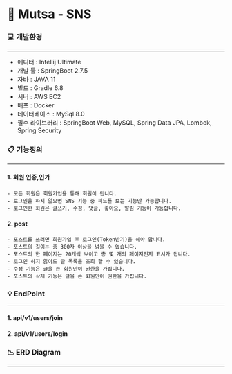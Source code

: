# 💬 Mutsa - SNS

### 💻 개발환경
***
- 에디터 : Intellij Ultimate
- 개발 툴 : SpringBoot 2.7.5
- 자바 : JAVA 11
- 빌드 : Gradle 6.8
- 서버 : AWS EC2
- 배포 : Docker
- 데이터베이스 : MySql 8.0
- 필수 라이브러리 : SpringBoot Web, MySQL, Spring Data JPA, Lombok, Spring Security


### 📋 기능정의
***
#### **1. 회원 인증,인가**
    - 모든 회원은 회원가입을 통해 회원이 됩니다.
    - 로그인을 하지 않으면 SNS 기능 중 피드를 보는 기능만 가능합니다.
    - 로그인한 회원은 글쓰기, 수정, 댓글, 좋아요, 알림 기능이 가능합니다.

#### **2. post**

    - 포스트를 쓰려면 회원가입 후 로그인(Token받기)을 해야 합니다.
    - 포스트의 길이는 총 300자 이상을 넘을 수 없습니다.
    - 포스트의 한 페이지는 20개씩 보이고 총 몇 개의 페이지인지 표시가 됩니다.
    - 로그인 하지 않아도 글 목록을 조회 할 수 있습니다.
    - 수정 기능은 글을 쓴 회원만이 권한을 가집니다.
    - 포스트의 삭제 기능은 글을 쓴 회원만이 권한을 가집니다.

### 💡 EndPoint
***
#### **1. api/v1/users/join**
#### **2. api/v1/users/login**

### 📉 ERD Diagram
***
